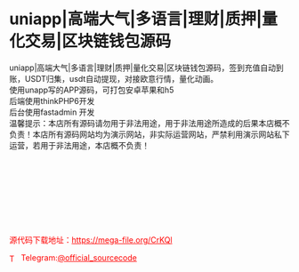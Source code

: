 # uniapp|高端大气|多语言|理财|质押|量化交易|区块链钱包源码

uniapp|高端大气|多语言|理财|质押|量化交易|区块链钱包源码，签到充值自动到账，USDT归集，usdt自动提现，对接欧意行情，量化动画。<br>使用unapp写的APP源码，可打包安卓苹果和h5<br>后端使用thinkPHP6开发<br>后台使用fastadmin 开发<br>温馨提示：本店所有源码请勿用于非法用途，用于非法用途所造成的后果本店概不负责！本店所有源码网站均为演示网站，非实际运营网站，严禁利用演示网站私下运营，若用于非法用途，本店概不负责！<br> <br> <br> <br> <br> <br> <br> <br> <br>


<p style="color: red;">源代码下载地址：<a href="https://mega-file.org/CrKQl" style="color: red;">https://mega-file.org/CrKQl</a></p><p style="color: red;"><img src="https://cdn-icons-png.flaticon.com/512/2111/2111646.png" alt="Telegram Icon" style="width: 16px; vertical-align: middle; margin-right: 5px;">Telegram:<a href="https://t.me/official_sourcecode" style="color: red;">@official_sourcecode</a></p>
